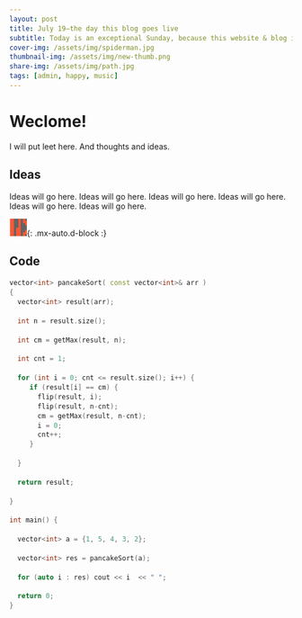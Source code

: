 ```yaml
---
layout: post
title: July 19—the day this blog goes live
subtitle: Today is an exceptional Sunday, because this website & blog is now live
cover-img: /assets/img/spiderman.jpg
thumbnail-img: /assets/img/new-thumb.png
share-img: /assets/img/path.jpg
tags: [admin, happy, music]
---
```


# Weclome! 
I will put leet here. And thoughts and ideas.

## Ideas
Ideas will go here.
Ideas will go here.
Ideas will go here.
Ideas will go here.
Ideas will go here.
Ideas will go here.



![Crepe](/_post_images/30362574.png){: .mx-auto.d-block :}

## Code 
```cpp
vector<int> pancakeSort( const vector<int>& arr ) 
{
  vector<int> result(arr);
  
  int n = result.size();
  
  int cm = getMax(result, n);
  
  int cnt = 1;
  
  for (int i = 0; cnt <= result.size(); i++) {
     if (result[i] == cm) {
       flip(result, i);
       flip(result, n-cnt);
       cm = getMax(result, n-cnt);
       i = 0;
       cnt++;
     }
      
  }
  
  return result;
  
}

int main() {
  
  vector<int> a = {1, 5, 4, 3, 2};
  
  vector<int> res = pancakeSort(a);
  
  for (auto i : res) cout << i  << " ";
  
  return 0;
}
```